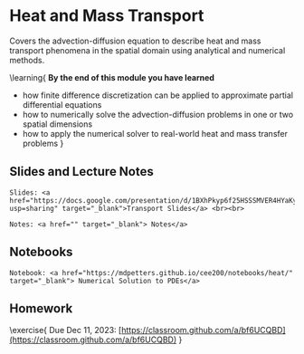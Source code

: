 # Heat and Mass Transport

Covers the advection-diffusion equation to describe heat and mass transport phenomena in the spatial domain using analytical and numerical methods. 

\learning{
**By the end of this module you have learned**
- how finite difference discretization can be applied to approximate partial differential equations 
- how to numerically solve the advection-diffusion problems in one or two spatial dimensions 
- how to apply the numerical solver to real-world heat and mass transfer problems
}

## Slides and Lecture Notes

~~~
Slides: <a href="https://docs.google.com/presentation/d/1BXhPkyp6f25HSSSMVER4HYaKyujzf5oFa7_2xbDalnQ/edit?usp=sharing" target="_blank">Transport Slides</a> <br><br>
~~~

~~~
Notes: <a href="" target="_blank"> Notes</a>
~~~

## Notebooks

~~~
Notebook: <a href="https://mdpetters.github.io/cee200/notebooks/heat/" target="_blank"> Numerical Solution to PDEs</a>
~~~

## Homework

\exercise{
Due Dec 11, 2023: [https://classroom.github.com/a/bf6UCQBD](https://classroom.github.com/a/bf6UCQBD) 
}
